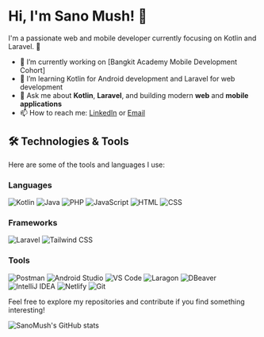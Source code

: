 # Hi, I'm Sano Mush! 👋

I'm a passionate web and mobile developer currently focusing on Kotlin and Laravel. 🚀

- 🔭 I’m currently working on [Bangkit Academy Mobile Development Cohort]
- 🌱 I’m learning Kotlin for Android development and Laravel for web development
- 💬 Ask me about **Kotlin**, **Laravel**, and building modern **web** and **mobile applications**
- 📫 How to reach me: [LinkedIn](https://www.linkedin.com/in/mustofa-husni-sanoval-653869270/) or [Email](mailto:mustofahusni27@gmail.com)

## 🛠 Technologies & Tools
Here are some of the tools and languages I use:

### Languages
![Kotlin](https://img.shields.io/badge/-Kotlin-007ACC?logo=kotlin&logoColor=white&style=for-the-badge)
![Java](https://img.shields.io/badge/-Java-007396?logo=java&logoColor=white&style=for-the-badge)
![PHP](https://img.shields.io/badge/-PHP-777BB4?logo=php&logoColor=white&style=for-the-badge)
![JavaScript](https://img.shields.io/badge/-JavaScript-F7DF1E?logo=javascript&logoColor=black&style=for-the-badge)
![HTML](https://img.shields.io/badge/-HTML5-E34F26?logo=html5&logoColor=white&style=for-the-badge)
![CSS](https://img.shields.io/badge/-CSS3-1572B6?logo=css3&logoColor=white&style=for-the-badge)

### Frameworks
![Laravel](https://img.shields.io/badge/-Laravel-F05032?logo=laravel&logoColor=white&style=for-the-badge)
![Tailwind CSS](https://img.shields.io/badge/-Tailwind%20CSS-06B6D4?logo=tailwind-css&logoColor=white&style=for-the-badge)

### Tools
![Postman](https://img.shields.io/badge/-Postman-FF6A37?logo=postman&logoColor=white&style=for-the-badge)
![Android Studio](https://img.shields.io/badge/-Android%20Studio-3DDC84?logo=android-studio&logoColor=white&style=for-the-badge)
![VS Code](https://img.shields.io/badge/-VS%20Code-007ACC?logo=visual-studio-code&logoColor=white&style=for-the-badge)
![Laragon](https://img.shields.io/badge/-Laragon-0C78BB?logo=laragon&logoColor=white&style=for-the-badge)
![DBeaver](https://img.shields.io/badge/-DBeaver-374140?logo=dbeaver&logoColor=white&style=for-the-badge)
![IntelliJ IDEA](https://img.shields.io/badge/-IntelliJ%20IDEA-000000?logo=intellij-idea&logoColor=white&style=for-the-badge)
![Netlify](https://img.shields.io/badge/-Netlify-00C7B7?logo=netlify&logoColor=white&style=for-the-badge)
![Git](https://img.shields.io/badge/-Git-F05032?logo=git&logoColor=white&style=for-the-badge)





Feel free to explore my repositories and contribute if you find something interesting!

![SanoMush's GitHub stats](https://github-readme-stats.vercel.app/api?username=SanoMush&show_icons=true&theme=radical)

